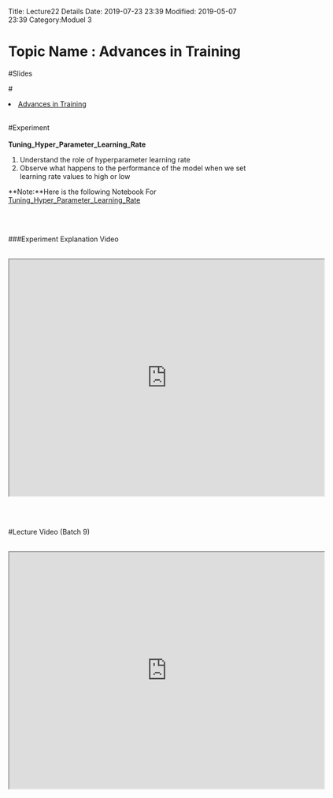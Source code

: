 Title: Lecture22 Details
Date: 2019-07-23 23:39
Modified: 2019-05-07 23:39
Category:Moduel 3

# Topic Name : Advances in Training

#Slides<br>

#<li><a href="https://www.dropbox.com/home/Batch7/Slides/Day26?preview=Advances_in_Training.pptx" target="_blank">Advances in Training</a></li> <br>



#Experiment<br><br>
**Tuning_Hyper_Parameter_Learning_Rate**<br>
1. Understand the role of hyperparameter learning rate<br>
2. Observe what happens to the performance of the model when we set learning rate values to high or low<br>

**Note:**Here is the following Notebook For [Tuning_Hyper_Parameter_Learning_Rate](https://drive.google.com/file/d/1sdLqssxiPO6_GAu7D-zSFjqioXBZbamE/view?usp=sharing)

<br><br>

###Experiment Explanation Video <br><br>
<iframe src="https://cdn.talentsprint.com/aiml/AIML_BATCH_HYD_7/March31/weight_intilizations.mp4"width="640" height="480"></iframe>

<br><br>

#Lecture Video (Batch 9) <br><br>
<iframe src="https://videoken.com/embed/vkene-50uC_DZLyg"width="640" height="480"></iframe>







